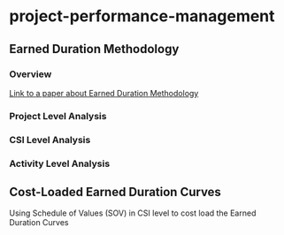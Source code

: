 # project-performance-management

## Earned Duration Methodology
### Overview
[Link to a paper about Earned Duration Methodology](http://www.sciencedirect.com/science/article/pii/S0263786313001609)


### Project Level Analysis


### CSI Level Analysis


### Activity Level Analysis


## Cost-Loaded Earned Duration Curves
Using Schedule of Values (SOV) in CSI level to cost load the Earned Duration Curves

